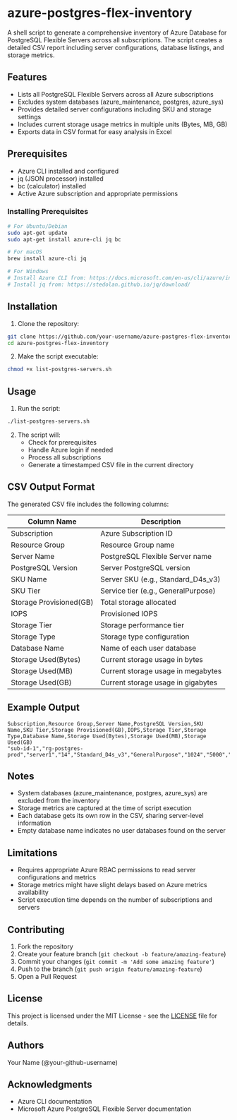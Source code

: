 # azure-postgres-flex-inventory

A shell script to generate a comprehensive inventory of Azure Database for PostgreSQL Flexible Servers across all subscriptions. The script creates a detailed CSV report including server configurations, database listings, and storage metrics.

## Features

- Lists all PostgreSQL Flexible Servers across all Azure subscriptions
- Excludes system databases (azure_maintenance, postgres, azure_sys)
- Provides detailed server configurations including SKU and storage settings
- Includes current storage usage metrics in multiple units (Bytes, MB, GB)
- Exports data in CSV format for easy analysis in Excel

## Prerequisites

- Azure CLI installed and configured
- jq (JSON processor) installed
- bc (calculator) installed
- Active Azure subscription and appropriate permissions

### Installing Prerequisites

```bash
# For Ubuntu/Debian
sudo apt-get update
sudo apt-get install azure-cli jq bc

# For macOS
brew install azure-cli jq

# For Windows
# Install Azure CLI from: https://docs.microsoft.com/en-us/cli/azure/install-azure-cli-windows
# Install jq from: https://stedolan.github.io/jq/download/
```

## Installation

1. Clone the repository:
```bash
git clone https://github.com/your-username/azure-postgres-flex-inventory.git
cd azure-postgres-flex-inventory
```

2. Make the script executable:
```bash
chmod +x list-postgres-servers.sh
```

## Usage

1. Run the script:
```bash
./list-postgres-servers.sh
```

2. The script will:
   - Check for prerequisites
   - Handle Azure login if needed
   - Process all subscriptions
   - Generate a timestamped CSV file in the current directory

## CSV Output Format

The generated CSV file includes the following columns:

| Column Name | Description |
|------------|-------------|
| Subscription | Azure Subscription ID |
| Resource Group | Resource Group name |
| Server Name | PostgreSQL Flexible Server name |
| PostgreSQL Version | Server PostgreSQL version |
| SKU Name | Server SKU (e.g., Standard_D4s_v3) |
| SKU Tier | Service tier (e.g., GeneralPurpose) |
| Storage Provisioned(GB) | Total storage allocated |
| IOPS | Provisioned IOPS |
| Storage Tier | Storage performance tier |
| Storage Type | Storage type configuration |
| Database Name | Name of each user database |
| Storage Used(Bytes) | Current storage usage in bytes |
| Storage Used(MB) | Current storage usage in megabytes |
| Storage Used(GB) | Current storage usage in gigabytes |

## Example Output

```csv
Subscription,Resource Group,Server Name,PostgreSQL Version,SKU Name,SKU Tier,Storage Provisioned(GB),IOPS,Storage Tier,Storage Type,Database Name,Storage Used(Bytes),Storage Used(MB),Storage Used(GB)
"sub-id-1","rg-postgres-prod","server1","14","Standard_D4s_v3","GeneralPurpose","1024","5000","P30","N/A","database1","222976573440","212741.12","207.75"
```

## Notes

- System databases (azure_maintenance, postgres, azure_sys) are excluded from the inventory
- Storage metrics are captured at the time of script execution
- Each database gets its own row in the CSV, sharing server-level information
- Empty database name indicates no user databases found on the server

## Limitations

- Requires appropriate Azure RBAC permissions to read server configurations and metrics
- Storage metrics might have slight delays based on Azure metrics availability
- Script execution time depends on the number of subscriptions and servers

## Contributing

1. Fork the repository
2. Create your feature branch (`git checkout -b feature/amazing-feature`)
3. Commit your changes (`git commit -m 'Add some amazing feature'`)
4. Push to the branch (`git push origin feature/amazing-feature`)
5. Open a Pull Request

## License

This project is licensed under the MIT License - see the [LICENSE](LICENSE) file for details.

## Authors

Your Name (@your-github-username)

## Acknowledgments

- Azure CLI documentation
- Microsoft Azure PostgreSQL Flexible Server documentation
